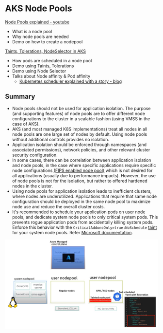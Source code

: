# AKS Node Pools

[Node Pools explained - youtube](https://www.youtube.com/watch?v=45UxnRj11_g)
* What is a node pool
* Why node pools are needed
* Demo on how to create a nodepool

[Taints, Tolerations, NodeSelector in AKS](https://www.youtube.com/watch?v=aGT3UtZoiA0&list=PLp_fsLj4v7gSDKJbODbdvjOtDx3-35ae6&index=3)
* How pods are scheduled in a node pool
* Demo using Taints, Tolerations
* Demo using Node Selector 
* Talks about Node affinity & Pod affinity
    * [Kubernetes scheduler explained with a story - blog](https://www.azuremonk.com/blog/kube-scheduler)

## Summary
* Node pools should not be used for application isolation. The purpose (and supporting features) of node pools are to offer different node configurations to the cluster in a scalable fashion (using VMSS in the case of AKS).
* AKS (and most managed K8S implementations) treat all nodes in all node pools are one large set of nodes by default. Using node pools without additional controls provides no isolation.
* Application isolation should be enforced through namespaces (and associated permissions), network policies, and other relevant cluster security configuration.
* In some cases, there can be correlation between application isolation and node pools, in the case where specific applications require specific node configurations [(FIPS enabled node pool)](https://docs.microsoft.com/en-us/azure/compliance/offerings/offering-fips-140-2) which is not desired for all applications (usually due to performance impacts). However, the use of node pools is not for the isolation, but rather to offered hardened nodes in the cluster.
* Using node pools for application isolation leads to inefficient clusters, where nodes are underutilized. Applications that require that same node configuration should be deployed in the same node pool to maximize node use and reduce the overall cluster costs.
* It's recommended to schedule your application pods on user node pools, and dedicate system node pools to only critical system pods. This prevents rogue application pods from accidentally killing system pods. Enforce this behavior with the `CriticalAddonsOnly=true:NoSchedule` [taint](https://docs.microsoft.com/en-us/azure/aks/use-multiple-node-pools#setting-nodepool-taints) for your system node pools. Refer [Microsoft documentation](https://docs.microsoft.com/en-us/azure/aks/use-system-pools?tabs=azure-cli#add-a-dedicated-system-node-pool-to-an-existing-aks-cluster).


![alt txt](/images/aks-nodepools.jpg)